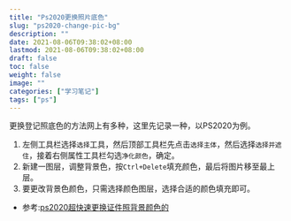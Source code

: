 ```yaml
---
title: "Ps2020更换照片底色"
slug: "ps2020-change-pic-bg"
description: ""
date: 2021-08-06T09:38:02+08:00
lastmod: 2021-08-06T09:38:02+08:00
draft: false
toc: false
weight: false
image: ""
categories: ["学习笔记"]
tags: ["ps"]
---
```


 更换登记照底色的方法网上有多种，这里先记录一种，以PS2020为例。

1. 左侧工具栏选择`选择`工具，然后顶部工具栏先点击`选择主体`，然后选择`选择并遮住`，接着右侧属性工具栏勾选`净化颜色`，确定。
2. 新建一图层，调整背景色，按`Ctrl+Delete`填充颜色，最后将图片移至最上层。
3. 要更改背景色颜色，只需选择颜色图层，选择合适的颜色填充即可。

+ 参考:[ps2020超快速更换证件照背景颜色的](https://www.bilibili.com/video/BV1Q741147i4/)

